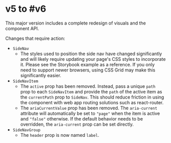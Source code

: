 # v5 to #v6

This major version includes a complete redesign of visuals and the component API.

Changes that require action:

- `SideNav`
  - The styles used to position the side nav have changed significantly and will likely require updating your page's CSS styles to incorporate it. Please see the Storybook example as a reference. If you only need to support newer browsers, using CSS Grid may make this significantly easier.
- `SideNavItem`
  - The `active` prop has been removed. Instead, pass a unique `path` prop to each `SideNavItem` and provide the `path` of the active item as the `currentPath` prop to `SideNav`. This should reduce friction in using the component with web app routing solutions such as react-router.
  - The `ariaCurrentValue` prop has been removed. The `aria-current` attribute will automatically be set to `"page"` when the item is active and `"false"` otherwise. If the default behavior needs to be overridden, the `aria-current` prop can be set directly.
- `SideNavGroup`
  - The `header` prop is now named `label`.
